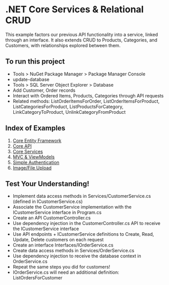 # .NET Core Services & Relational CRUD
This example factors our previous API functionality into a service, linked through an interface. It also extends CRUD to Products, Categories, and Customers, with relationships explored between them.

## To run this project
- Tools > NuGet Package Manager > Package Manager Console
- update-database
- Tools > SQL Server Object Explorer > Database
- Add Customer, Order records
- Interact with Ordered Items, Products, Categories through API requests
- Related methods: ListOrderItemsForOrder, ListOrderItemsForProduct, ListCategoriesForProduct, ListProductsForCategory, LinkCategoryToProduct, UnlinkCategoryFromProduct

## Index of Examples
1. [Core Entity Framework](https://github.com/christinebittle/CoreEntityFramework)
2. [Core API](https://github.com/christinebittle/CoreAPI)
3. [Core Services](https://github.com/christinebittle/CoreServices)
4. [MVC & ViewModels](https://github.com/christinebittle/OnlineStore)
5. [Simple Authentication](https://github.com/christinebittle/OnlineStore/tree/Authentication1)
6. [Image/File Upload](https://github.com/christinebittle/OnlineStore/tree/product-image-upload)

## Test Your Understanding!
- Implement data access methods in Services/CustomerService.cs (defined in ICustomerService.cs)
- Associate the CustomerService implementation with the ICustomerService interface in Program.cs
- Create an API CustomerController.cs
- Use dependency injection in the CustomerController.cs API to receive the ICustomerService interface
- Use API endpoints + ICustomerService definitions to Create, Read, Update, Delete customers on each request
- Create an interface Interfaces/IOrderService.cs
- Create data access methods in Services/OrderService.cs
- Use dependency injection to receive the database context in OrderService.cs
- Repeat the same steps you did for customers!
- IOrderService.cs will need an additional definition: ListOrdersForCustomer
